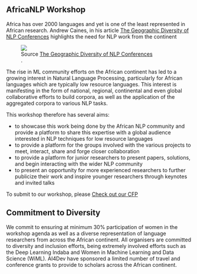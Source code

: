 ## AfricaNLP Workshop

Africa has over 2000 languages and yet is one of the least represented in African research. Andrew Caines, in his article <a href="http://www.marekrei.com/blog/geographic-diversity-of-nlp-conferences/">The Geographic Diversity of NLP Conferences</a> highlights the need for NLP work from the continent

<figure>
<img class="map" src="{{basepath}}/images/map.png" >
<figcaption>
Source <a href="http://www.marekrei.com/blog/geographic-diversity-of-nlp-conferences/">The Geographic Diversity of NLP Conferences</a>
</figcaption>.
</figure>

The rise in ML community efforts on the African continent has led to a growing interest in Natural Language Processing, particularly for African languages which are typically low resource languages. This interest is manifesting in the form of national, regional, continental and even global collaborative efforts to build corpora, as well as the application of the aggregated corpora to various NLP tasks.

This workshop therefore has several aims:
- to showcase this work being done by the African NLP community and provide a platform to share this expertise with a global audience interested in NLP techniques for low resource languages
- to provide a platform for the groups involved with the various projects to meet, interact, share and forge closer collaboration 
- to provide a platform for junior researchers to present papers, solutions, and begin interacting with the wider NLP community
- to present an opportunity for more experienced researchers to further publicize their work and inspire younger researchers through keynotes and invited talks

To submit to our workshop, please [Check out our CFP](cfp.md)


<!--
## Speakers

<div>

    <div class="iblock headshotbox "> 
        <img src="{{basepath}}/images/speakers/iroro.png" class="headshot">
        <div class="headshotname">Iroro Orife</div>
        <a href="#" class="headshotaffiliation"> Netflix, US  </a>
    </div>

    <div class="iblock headshotbox "> 
        <img src="{{basepath}}/images/speakers/jade.jpg" class="headshot">
        <div class="headshotname"> Jade Abbott </div>
        <a href="#" class="headshotaffiliation"> Masakhane, South Africa</a>
    </div>

</div>
-->

## Commitment to Diversity

We commit to ensuring at minimum 30% participation of women in the workshop agenda as well as a diverse representation of language researchers from across the African continent. All organisers are committed to diversity and inclusion efforts, being extremely involved efforts such as the Deep Learning Indaba and Women in Machine Learning and Data Science (WiML). AI4Dev have sponsored a limited number of travel and conference grants to provide to scholars across the African continent. 